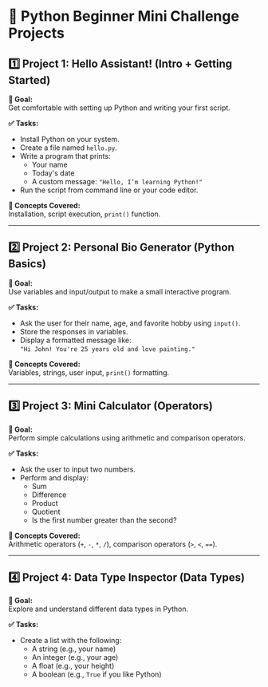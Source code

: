 # 🐍 Python Beginner Mini Challenge Projects

## 1️⃣ Project 1: Hello Assistant! (Intro + Getting Started)

**🎯 Goal:**  
Get comfortable with setting up Python and writing your first script.

**✅ Tasks:**  
- Install Python on your system.  
- Create a file named `hello.py`.  
- Write a program that prints:
  - Your name
  - Today's date
  - A custom message: `"Hello, I’m learning Python!"`
- Run the script from command line or your code editor.

**🧠 Concepts Covered:**  
Installation, script execution, `print()` function.

---

## 2️⃣ Project 2: Personal Bio Generator (Python Basics)

**🎯 Goal:**  
Use variables and input/output to make a small interactive program.

**✅ Tasks:**  
- Ask the user for their name, age, and favorite hobby using `input()`.  
- Store the responses in variables.  
- Display a formatted message like:  
  `"Hi John! You're 25 years old and love painting."`

**🧠 Concepts Covered:**  
Variables, strings, user input, `print()` formatting.

---

## 3️⃣ Project 3: Mini Calculator (Operators)

**🎯 Goal:**  
Perform simple calculations using arithmetic and comparison operators.

**✅ Tasks:**  
- Ask the user to input two numbers.  
- Perform and display:
  - Sum
  - Difference
  - Product
  - Quotient
  - Is the first number greater than the second?

**🧠 Concepts Covered:**  
Arithmetic operators (`+`, `-`, `*`, `/`), comparison operators (`>`, `<`, `==`).

---

## 4️⃣ Project 4: Data Type Inspector (Data Types)

**🎯 Goal:**  
Explore and understand different data types in Python.

**✅ Tasks:**  
- Create a list with the following:
  - A string (e.g., your name)
  - An integer (e.g., your age)
  - A float (e.g., your height)
  - A boolean (e.g., `True` if you like Python)

